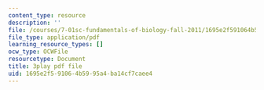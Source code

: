 ```yaml
---
content_type: resource
description: ''
file: /courses/7-01sc-fundamentals-of-biology-fall-2011/1695e2f591064b5995a4ba14cf7caee4_dt4sSAb-7cE.pdf
file_type: application/pdf
learning_resource_types: []
ocw_type: OCWFile
resourcetype: Document
title: 3play pdf file
uid: 1695e2f5-9106-4b59-95a4-ba14cf7caee4
---
```

